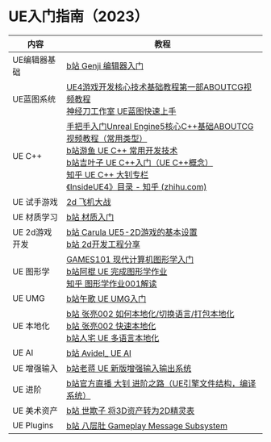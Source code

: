 # UE入门指南（2023）

| 内容          | 教程                                                         |
| ------------- | ------------------------------------------------------------ |
| UE编辑器基础  | [b站 Genji 编辑器入门](https://www.bilibili.com/video/BV1Cd4y1V7G5/?spm_id_from=333.337.search-card.all.click) |
| UE蓝图系统    | [UE4游戏开发核心技术基础教程第一部ABOUTCG视频教程](https://www.aboutcg.org/courseDetails/455/introduce)<br />[神经刀工作室 UE蓝图快速上手](https://www.bilibili.com/video/BV1Rj411w78h/?spm_id_from=333.337.search-card.all.click) |
| UE C++        | [手把手入门Unreal Engine5核心C++基础ABOUTCG视频教程（常用类型）](https://www.aboutcg.org/courseDetails/1327/introduce)<br />[b站游鱼 UE C++ 常用开发技术](https://www.bilibili.com/video/BV1Xk4y1B7Q4/)<br />[b站吉叶子 UE C++入门（UE C++概念）](https://www.bilibili.com/video/BV1Bf4y1D7AT/?spm_id_from=333.999.0.0)<br />[知乎 UE C++ 大钊专栏](https://www.zhihu.com/people/fjz13)<br />[《InsideUE4》目录 - 知乎 (zhihu.com)](https://zhuanlan.zhihu.com/p/22813908) |
| UE 试手游戏   | [2d 飞机大战](https://b23.tv/2c6KIxP)                        |
| UE 材质学习   | [b站 材质入门](https://www.bilibili.com/video/BV1GJ411j7d4/) |
| UE 2d游戏开发 | [b站 Carula UE5-2D游戏的基本设置](https://www.bilibili.com/video/BV1FN4y1s7h6/)<br />[b站 2d开发工程分享](https://www.bilibili.com/video/BV1Gp4y1T7Wc/) |
| UE 图形学     | [GAMES101 现代计算机图形学入门](https://www.bilibili.com/video/BV1X7411F744/?spm_id_from=333.337.search-card.all.click)<br />[b站阿棍 UE 完成图形学作业](https://www.bilibili.com/video/BV1Qi4y1g7xG/?spm_id_from=333.999.0.0)<br />[知乎 图形学作业001解读](https://zhuanlan.zhihu.com/p/448904350?utm_id=0) |
| UE UMG        | [b站午歌 UE UMG入门](https://www.bilibili.com/video/BV1Qi4y1u7kh/) |
| UE 本地化     | [b站 张亮002 如何本地化/切换语言/打包本地化](https://www.bilibili.com/video/BV1Z84y1i7CY/)<br />[b站 张亮002 快速本地化](https://www.bilibili.com/video/BV1fe41167Uu/)<br />[b站人宅 UE 多语言本地化](https://www.bilibili.com/video/BV1vE411V7r8/) |
| UE AI         | [b站 Avidel_ UE AI](https://www.bilibili.com/video/BV1eu4y1u7A4/) |
| UE 增强输入   | [b站老蒋 UE 新版增强输入输出系统](https://www.bilibili.com/video/BV1TM41197Dv/) |
| UE 进阶       | [b站官方直播 大钊 进阶之路（UE引擎文件结构，编译系统）](https://www.bilibili.com/video/BV1C7411F7RF/) |
| UE 美术资产   | [b站 世欺子 将3D资产转为2D精灵表](https://www.bilibili.com/video/BV1sK411g75w/) |
| UE Plugins    | [b站 八层肚 Gameplay Message Subsystem](https://www.bilibili.com/video/BV1WZ4y1v7T8/) |

